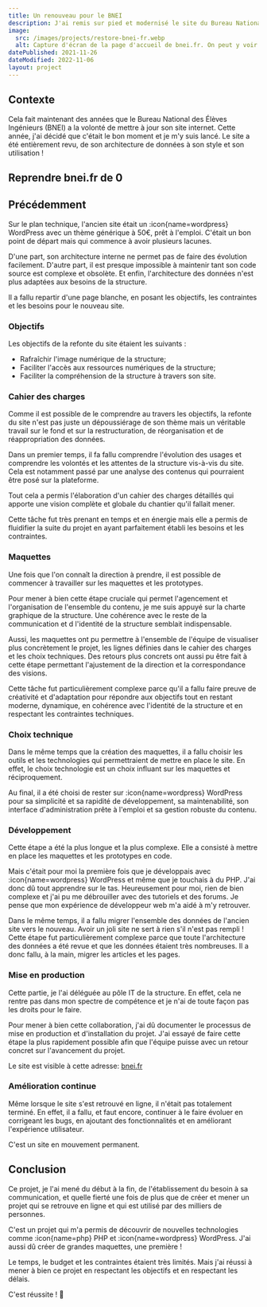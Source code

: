 ```yaml
---
title: Un renouveau pour le BNEI
description: J'ai remis sur pied et modernisé le site du Bureau National des Élèves Ingénieurs qui avait plus de 10 ans.
image:
  src: /images/projects/restore-bnei-fr.webp
  alt: Capture d'écran de la page d'accueil de bnei.fr. On peut y voir un titre "Le Bureau National des Elèves Ingénieurs" et un sous titre "Représenter, Informer, Former"
datePublished: 2021-11-26
dateModified: 2022-11-06
layout: project
---
```


## Contexte

Cela fait maintenant des années que le Bureau National des Élèves Ingénieurs (BNEI) a la volonté de mettre à jour son site internet. Cette année, j'ai décidé que c'était le bon moment et je m'y suis lancé. Le site a été entièrement revu, de son architecture de données à son style et son utilisation !

## Reprendre bnei.fr de 0

## Précédemment

Sur le plan technique, l'ancien site était un :icon{name=wordpress} WordPress avec un thème générique à 50€, prêt à l'emploi. C'était un bon point de départ mais qui commence à avoir plusieurs lacunes.

D'une part, son architecture interne ne permet pas de faire des évolution facilement. D'autre part, il est presque impossible à maintenir tant son code source est complexe et obsolète. Et enfin, l'architecture des données n'est plus adaptées aux besoins de la structure.

Il a fallu repartir d'une page blanche, en posant les objectifs, les contraintes et les besoins pour le nouveau site.

### Objectifs

Les objectifs de la refonte du site étaient les suivants :

- Rafraîchir l'image numérique de la structure;
- Faciliter l'accès aux ressources numériques de la structure;
- Faciliter la compréhension de la structure à travers son site.

### Cahier des charges

Comme il est possible de le comprendre au travers les objectifs, la refonte du site n'est pas juste un dépoussiérage de son thème mais un véritable travail sur le fond et sur la restructuration, de réorganisation et de réappropriation des données.

Dans un premier temps, il fa fallu comprendre l'évolution des usages et comprendre les volontés et les attentes de la structure vis-à-vis du site. Cela est notamment passé par une analyse des contenus qui pourraient être posé sur la plateforme.

Tout cela a permis l'élaboration d'un cahier des charges détaillés qui apporte une vision complète et globale du chantier qu'il fallait mener.

Cette tâche fut très prenant en temps et en énergie mais elle a permis de fluidifier la suite du projet en ayant parfaitement établi les besoins et les contraintes.

### Maquettes

Une fois que l'on connaît la direction à prendre, il est possible de commencer à travailler sur les maquettes et les prototypes.

Pour mener à bien cette étape cruciale qui permet l'agencement et l'organisation de l'ensemble du contenu, je me suis appuyé sur la charte graphique de la structure. Une cohérence avec le reste de la communication et d l'identité de la structure semblait indispensable.

Aussi, les maquettes ont pu permettre à l'ensemble de l'équipe de visualiser plus concrètement le projet, les lignes définies dans le cahier des charges et les choix techniques. Des retours plus concrets ont aussi pu être fait à cette étape permettant l'ajustement de la direction et la correspondance des visions.

Cette tâche fut particulièrement complexe parce qu'il a fallu faire preuve de créativité et d'adaptation pour répondre aux objectifs tout en restant moderne, dynamique, en cohérence avec l'identité de la structure et en respectant les contraintes techniques.

### Choix technique

Dans le même temps que la création des maquettes, il a fallu choisir les outils et les technologies qui permettraient de mettre en place le site. En effet, le choix technologie est un choix influant sur les maquettes et réciproquement.

Au final, il a été choisi de rester sur :icon{name=wordpress} WordPress pour sa simplicité et sa rapidité de développement, sa maintenabilité, son interface d'administration prête à l'emploi et sa gestion robuste du contenu.

### Développement

Cette étape a été la plus longue et la plus complexe. Elle a consisté à mettre en place les maquettes et les prototypes en code.

Mais c'était pour moi la première fois que je développais avec :icon{name=wordpress} WordPress et même que je touchais à du PHP. J'ai donc dû tout apprendre sur le tas. Heureusement pour moi, rien de bien complexe et j'ai pu me débrouiller avec des tutoriels et des forums. Je pense que mon expérience de développeur web m'a aidé à m'y retrouver.

Dans le même temps, il a fallu migrer l'ensemble des données de l'ancien site vers le nouveau. Avoir un joli site ne sert à rien s'il n'est pas rempli ! Cette étape fut particulièrement complexe parce que toute l'architecture des données a été revue et que les données étaient très nombreuses. Il a donc fallu, à la main, migrer les articles et les pages.

### Mise en production

Cette partie, je l'ai déléguée au pôle IT de la structure. En effet, cela ne rentre pas dans mon spectre de compétence et je n'ai de toute façon pas les droits pour le faire.

Pour mener à bien cette collaboration, j'ai dû documenter le processus de mise en production et d'installation du projet. J'ai essayé de faire cette étape la plus rapidement possible afin que l'équipe puisse avec un retour concret sur l'avancement du projet.

Le site est visible à cette adresse: [bnei.fr](https://bnei.fr)

### Amélioration continue

Même lorsque le site s'est retrouvé en ligne, il n'était pas totalement terminé. En effet, il a fallu, et faut encore, continuer à le faire évoluer en corrigeant les bugs, en ajoutant des fonctionnalités et en améliorant l'expérience utilisateur.

C'est un site en mouvement permanent.

## Conclusion

Ce projet, je l'ai mené du début à la fin, de l'établissement du besoin à sa communication, et quelle fierté une fois de plus que de créer et mener un projet qui se retrouve en ligne et qui est utilisé par des milliers de personnes.

C'est un projet qui m'a permis de découvrir de nouvelles technologies comme :icon{name=php} PHP et :icon{name=wordpress} WordPress. J'ai aussi dû créer de grandes maquettes, une première !

Le temps, le budget et les contraintes étaient très limités. Mais j'ai réussi à mener à bien ce projet en respectant les objectifs et en respectant les délais.

C'est réussite ! 🎉
